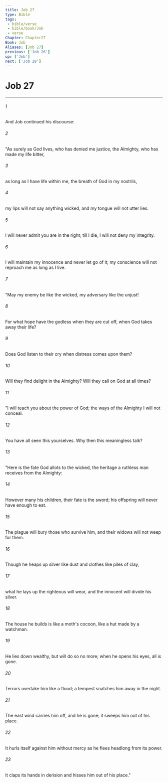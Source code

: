```yaml
---
title: Job 27
type: Bible
tags:
 - bible/verse
 - bible/book/Job
 - verse
Chapter: Chapter27
Book: Job
Aliases: [Job 27]
previous: ['Job 26']
up: ['Job']
next: ['Job 28']
---
```

# Job 27

***


###### 1 
And Job continued his discourse: 

###### 2 
"As surely as God lives, who has denied me justice, the Almighty, who has made my life bitter, 

###### 3 
as long as I have life within me, the breath of God in my nostrils, 

###### 4 
my lips will not say anything wicked, and my tongue will not utter lies. 

###### 5 
I will never admit you are in the right; till I die, I will not deny my integrity. 

###### 6 
I will maintain my innocence and never let go of it; my conscience will not reproach me as long as I live. 

###### 7 
"May my enemy be like the wicked, my adversary like the unjust! 

###### 8 
For what hope have the godless when they are cut off, when God takes away their life? 

###### 9 
Does God listen to their cry when distress comes upon them? 

###### 10 
Will they find delight in the Almighty? Will they call on God at all times? 

###### 11 
"I will teach you about the power of God; the ways of the Almighty I will not conceal. 

###### 12 
You have all seen this yourselves. Why then this meaningless talk? 

###### 13 
"Here is the fate God allots to the wicked, the heritage a ruthless man receives from the Almighty: 

###### 14 
However many his children, their fate is the sword; his offspring will never have enough to eat. 

###### 15 
The plague will bury those who survive him, and their widows will not weep for them. 

###### 16 
Though he heaps up silver like dust and clothes like piles of clay, 

###### 17 
what he lays up the righteous will wear, and the innocent will divide his silver. 

###### 18 
The house he builds is like a moth's cocoon, like a hut made by a watchman. 

###### 19 
He lies down wealthy, but will do so no more; when he opens his eyes, all is gone. 

###### 20 
Terrors overtake him like a flood; a tempest snatches him away in the night. 

###### 21 
The east wind carries him off, and he is gone; it sweeps him out of his place. 

###### 22 
It hurls itself against him without mercy as he flees headlong from its power. 

###### 23 
It claps its hands in derision and hisses him out of his place." 
